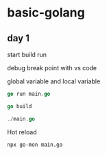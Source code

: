 # basic-golang

## day 1

start build run

debug break point with vs code

global variable and local variable


```go
go run main.go

go build

./main.go

```

Hot reload

```
npx go-mon main.go
```
